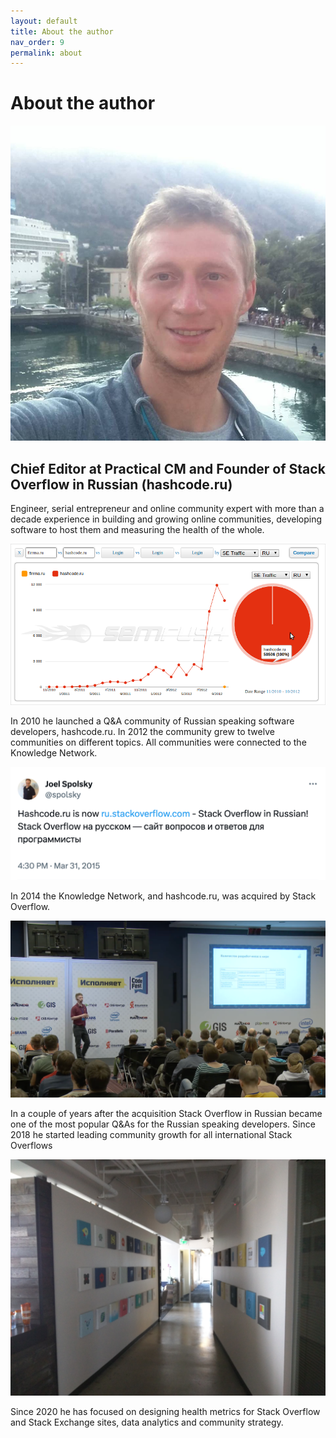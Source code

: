 ```yaml
---
layout: default
title: About the author
nav_order: 9
permalink: about
---
```


# About the author


<img src="/assets/images/author.jpeg" alt="drawing"/> 


## Chief Editor at Practical CM and Founder of Stack Overflow in Russian (hashcode.ru)

Engineer, serial entrepreneur and online community expert with more than a decade experience in building and growing online communities, developing software to host them and measuring the health of the whole.

<img src="/assets/images/hashcode.ru_growth.png" alt="drawing"/> 

In 2010 he launched a Q&A community of Russian speaking software developers, hashcode.ru. In 2012 the community grew to twelve communities on different topics. All communities were connected to the Knowledge Network.

<img src="/assets/images/joel_spolsky_about_hashcode.png" alt="drawing"/> 


In 2014 the Knowledge Network, and hashcode.ru, was acquired by Stack Overflow.

<img src="/assets/images/code_fest_so.png" alt="drawing"/> 

In a couple of years after the acquisition Stack Overflow in Russian became one of the most popular Q&As for the Russian speaking developers. Since 2018 he started leading community growth for all international Stack Overflows

<img src="/assets/images/so_office_denver.jpg" alt="drawing"/> 

Since 2020 he has focused on designing health metrics for Stack Overflow and Stack Exchange sites, data analytics and community strategy.